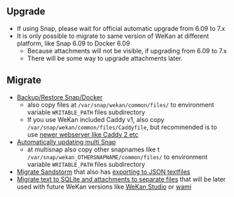 ## Upgrade

- If using Snap, please wait for official automatic upgrade from 6.09 to 7.x
- It is only possible to migrate to same version of WeKan at different platform, like Snap 6.09 to Docker 6.09
  - Because attachments will not be visible, if upgrading from 6.09 to 7.x
  - There will be some way to upgrade attachments later.

## Migrate

- [Backup/Restore Snap/Docker](../Backup/Backup.md)
  - also copy files at `/var/snap/wekan/common/files/` to environment variable `WRITABLE_PATH` files subdirectory
  - If you use WeKan included Caddy v1, also copy `/var/snap/wekan/common/files/Caddyfile`, but recommended is to use [newer webserver like Caddy 2 etc](../Webserver)
- [Automatically updating multi Snap](../Platforms/FOSS/Snap/Many-Snaps-on-LXC.md)
  - at multisnap also copy other snapnames like t `/var/snap/wekan_OTHERSNAPNAME/common/files/` to environment variable `WRITABLE_PATH` files subdirectory
- [Migrate Sandstorm](../Platforms/FOSS/Sandstorm/Export-from-Wekan-Sandstorm-grain-.zip-file.md) that also has [exporting to JSON textfiles](../Platforms/FOSS/Sandstorm/Export-from-Wekan-Sandstorm-grain-.zip-file.md#11b-dump-database-to-json-text-files)
- [Migrate text to SQLite and attachments to separate files](https://github.com/wekan/minio-metadata) that will be later used with future WeKan versions like [WeKan Studio](https://github.com/wekan/wekanstudio) or [wami](https://github.com/wekan/wami)
